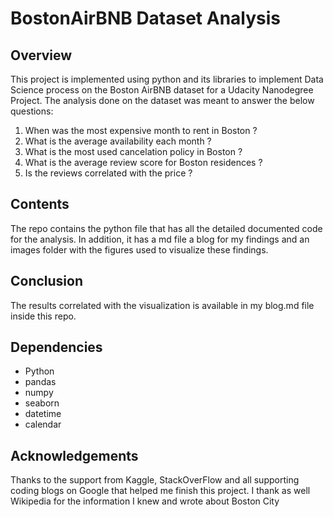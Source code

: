 # BostonAirBNB Dataset Analysis

## Overview
This project is implemented using python and its libraries to implement Data Science process on the Boston AirBNB dataset for a Udacity Nanodegree Project.
The analysis done on the dataset was meant to answer the below questions:

1. When was the most expensive month to rent in Boston ?
2. What is the average availability each month ?
3. What is the most used cancelation policy in Boston ?
4. What is the average review score for Boston residences ?
5. Is the reviews correlated with the price ?

## Contents

The repo contains the python file that has all the detailed documented code for the analysis. In addition, it has a md file a blog for my findings and an images folder with the figures used to visualize these findings.

## Conclusion

The results correlated with the visualization is available in my blog.md file inside this repo.

## Dependencies

* Python
* pandas
* numpy
* seaborn
* datetime
* calendar

## Acknowledgements

Thanks to the support from Kaggle, StackOverFlow and all supporting coding blogs on Google that helped me finish this project. I thank as well Wikipedia for the information I knew and wrote about Boston City
